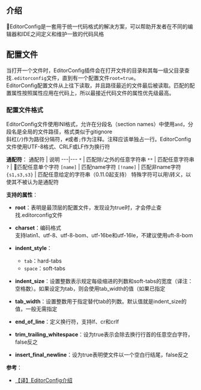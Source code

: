 ## 介绍
EditorConfig是一套用于统一代码格式的解决方案，可以帮助开发者在不同的编辑器和IDE之间定义和维护一致的代码风格

## 配置文件
当打开一个文件时，EditorConfig插件会在打开文件的目录和其每一级父目录查找`.editorconfig`文件，直到有一个配置文件`root=true`。  
EditorConfig配置文件从上往下读取，并且路径最近的文件最后被读取。匹配的配置属性按照属性应用在代码上，所以最接近代码文件的属性优先级最高。

### 配置文件格式
EditorConfig文件使用INI格式，允许在分段名（section names）中使用`and`，分段名是全局的文件路径，格式类似于gitignore  
斜杠(`/`)作为路径分隔符，`#`或者`;`作为注释。注释应该单独占一行。EditorConfig文件使用UTF-8格式、CRLF或LF作为换行符

**通配符**：
通配符 | 说明
---|---
`*` | 匹配除/之外的任意字符串
`**` | 匹配任意字符串
`?` | 匹配任意单个字符
`[name]` |	匹配name字符
`[!name]`	| 匹配非name字符
`{s1,s3,s3}` | 匹配任意给定的字符串（0.11.0起支持）
特殊字符可以用\转义，以使其不被认为是通配符

**支持的属性**：
- **root**：表明是最顶层的配置文件，发现设为true时，才会停止查找.editorconfig文件

- **charset**：编码格式  
支持latin1、utf-8、utf-8-bom、utf-16be和utf-16le，不建议使用uft-8-bom

- **indent_style**：
  - `tab`：hard-tabs
  - `space`：soft-tabs

- **indent_size**：设置整数表示规定每级缩进的列数和soft-tabs的宽度（译注：空格数）。如果设定为tab，则会使用tab_width的值（如果已指定

- **tab_width**：设置整数用于指定替代tab的列数。默认值就是indent_size的值，一般无需指定

- **end_of_line**：定义换行符，支持lf、cr和crlf

- **trim_trailing_whitespace**：设为true表示会除去换行行首的任意空白字符，false反之

- **insert_final_newline**：设为true表明使文件以一个空白行结尾，false反之

**参考**：
- [【译】EditorConfig介绍](http://www.alloyteam.com/2014/12/editor-config/)